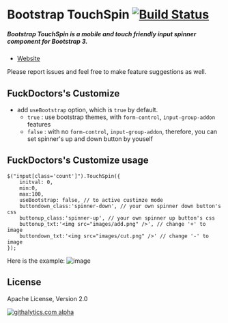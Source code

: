 # Bootstrap TouchSpin [![Build Status](https://secure.travis-ci.org/istvan-ujjmeszaros/bootstrap-touchspin.png?branch=master)](https://travis-ci.org/istvan-ujjmeszaros/bootstrap-touchspin)

##### Bootstrap TouchSpin is a mobile and touch friendly input spinner component for Bootstrap 3.

- [Website](http://www.virtuosoft.eu/code/bootstrap-touchspin/)

Please report issues and feel free to make feature suggestions as well.

## FuckDoctors's Customize
- add `useBootstrap` option, which is `true` by default.
  - `true` : use bootstrap themes, with `form-control`, `input-group-addon` features
  - `false` : with no `form-control`, `input-group-addon`, therefore, you can set spinner's up and down button by youself

## FuckDoctors's Customize usage
```
$("input[class='count']").TouchSpin({
	initval: 0,
	min:0,
	max:100,
	useBootstrap: false, // to active custimze mode
	buttondown_class:'spinner-down', // your own spinner down button's css
	buttonup_class:'spinner-up', // your own spinner up button's css
	buttonup_txt:'<img src="images/add.png" />', // change '+' to image
	buttondown_txt:'<img src="images/cut.png" />' // change '-' to image
});
```
Here is the example:
![image](./demo/customize/eample.png)

## License

Apache License, Version 2.0

[![githalytics.com alpha](https://cruel-carlota.pagodabox.com/73ffb6b38e5099909d7b13c577d7e5c8 "githalytics.com")](http://githalytics.com/istvan-ujjmeszaros/bootstrap-touchspin)

